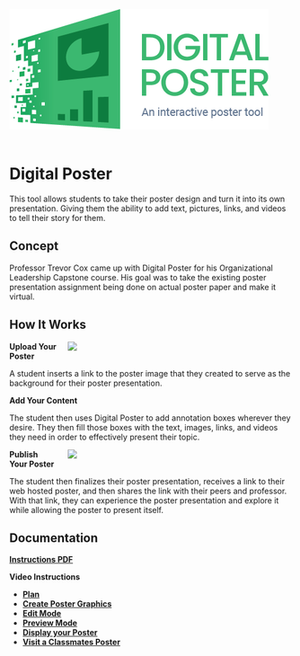 
<img style="align:center; margin-bottom:20px;" src="Assets\ImagesForTools\DigitalPoster-Header.png">

# Digital Poster

This tool allows students to take their poster design and turn it into its own presentation. Giving them the ability to add text, pictures, links, and videos to tell their story for them.

## Concept

Professor Trevor Cox came up with Digital Poster for his Organizational Leadership Capstone course. His goal was to take the existing poster presentation assignment being done on actual poster paper and make it virtual.

## How It Works

<img style="float: right; margin-left:20px; margin-bottom:20px;" width="400" src="https://raw.githubusercontent.com/UCO-IDEA/ExperientialLearningCookbook/main/Assets/ImagesForTools/Digitalposterscreenshot11.jpg">

**Upload Your Poster**

A student inserts a link to the poster image that they created to serve as the background for their poster presentation.

**Add Your Content**

The student then uses Digital Poster to add annotation boxes wherever they desire. They then fill those boxes with the text, images, links, and videos they need in order to effectively present their topic.

<img style="float: right; margin-left:20px; margin-bottom:20px;" width="400" src="https://raw.githubusercontent.com/UCO-IDEA/ExperientialLearningCookbook/main/Assets/ImagesForTools/DigitalPoster-Screenshot-2.png">

**Publish Your Poster**

The student then finalizes their poster presentation, receives a link to their web hosted poster, and then shares the link with their peers and professor. With that link, they can experience the poster presentation and explore it while allowing the poster to present itself.

## Documentation

<a href="https://cece.uco.edu/idea/PosterPresentation/instructions/Digital%20Poster%20Instructions.pdf" target="_blank"><b>Instructions PDF</b></a>

**Video Instructions**

* <a href="https://www.youtube.com/watch?v=8RfNHcPlm98&feature=youtu.be&ab_channel=CeCEIDEA" target="_blank"><b>Plan</b></a>
* <a href="https://www.youtube.com/watch?v=k4n-gRexNM0&feature=youtu.be&ab_channel=CeCEIDEA" target="_blank"><b>Create Poster Graphics</b></a>
* <a href="https://www.youtube.com/watch?v=q88ZAkxwXNU&feature=youtu.be&ab_channel=CeCEIDEA" target="_blank"><b>Edit Mode</b></a>
* <a href="https://www.youtube.com/watch?v=HcFy1pUPfAM&feature=youtu.be&ab_channel=CeCEIDEA" target="_blank"><b>Preview Mode</b></a>
* <a href="https://www.youtube.com/watch?v=Vd-aePfec1U" target="_blank"><b>Display your Poster</b></a>
* <a href="https://www.youtube.com/watch?v=-SiugR2sEtQ&feature=youtu.be" target="_blank"><b>Visit a Classmates Poster</b></a>
